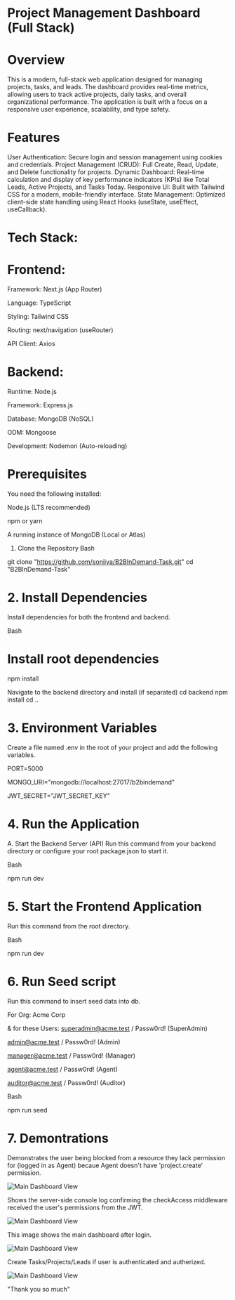 # Project Management Dashboard (Full Stack)

# Overview

This is a modern, full-stack web application designed for managing projects, tasks, and leads. The dashboard provides real-time metrics, allowing users to track active projects, daily tasks, and overall organizational performance. The application is built with a focus on a responsive user experience, scalability, and type safety.

# Features

User Authentication: Secure login and session management using cookies and credentials.
Project Management (CRUD): Full Create, Read, Update, and Delete functionality for projects.
Dynamic Dashboard: Real-time calculation and display of key performance indicators (KPIs) like Total Leads, Active Projects, and Tasks Today.
Responsive UI: Built with Tailwind CSS for a modern, mobile-friendly interface.
State Management: Optimized client-side state handling using React Hooks (useState, useEffect, useCallback).

# Tech Stack: 

# Frontend:

Framework:	Next.js (App Router)

Language:	TypeScript

Styling:	Tailwind CSS

Routing:	next/navigation (useRouter)

API Client:	Axios 


# Backend:

Runtime: 	    Node.js

Framework:	    Express.js

Database:	    MongoDB (NoSQL)

ODM: 	        Mongoose

Development:	Nodemon (Auto-reloading)


# Prerequisites
You need the following installed:

Node.js (LTS recommended)

npm or yarn

A running instance of MongoDB (Local or Atlas)

1. Clone the Repository
Bash

git clone "https://github.com/soniiya/B2BInDemand-Task.git"
cd "B2BInDemand-Task"

# 2. Install Dependencies
Install dependencies for both the frontend and backend.

Bash

# Install root dependencies
npm install

Navigate to the backend directory and install (if separated)
cd backend
npm install
cd ..

# 3. Environment Variables
Create a file named .env in the root of your project and add the following variables.

PORT=5000

MONGO_URI="mongodb://localhost:27017/b2bindemand"

JWT_SECRET="JWT_SECRET_KEY"

# 4. Run the Application
A. Start the Backend Server (API)
Run this command from your backend directory or configure your root package.json to start it.

Bash

npm run dev

# 5. Start the Frontend Application
Run this command from the root directory.

Bash

npm run dev


# 6. Run Seed script
Run this command to insert seed data into db.

For Org: Acme Corp

& for these Users: 
superadmin@acme.test / Passw0rd! (SuperAdmin)

admin@acme.test / Passw0rd! (Admin)

manager@acme.test / Passw0rd! (Manager)

agent@acme.test / Passw0rd! (Agent)

auditor@acme.test / Passw0rd! (Auditor)

Bash 

npm run seed


# 7. Demontrations
Demonstrates the user being blocked from a resource they lack permission for (logged in as Agent) becaue Agent doesn't have 'project.create' permission.

![Main Dashboard View](screenshots/forbiddenPage.png)




Shows the server-side console log confirming the checkAccess middleware received the user's permissions from the JWT.

![Main Dashboard View](screenshots/consoleLog.png)



This image shows the main dashboard after login.

![Main Dashboard View](screenshots/login.png)




Create Tasks/Projects/Leads if user is authenticated and autherized.

![Main Dashboard View](screenshots/task.png)


"Thank you so much"
